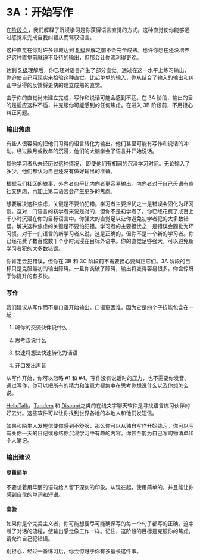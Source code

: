 # 3A：开始写作

在[阶段 0 ](https://refold.la/simplified/stage-0/a/what-is-immersion#How-Does-Acquisition-Work)，我们解释了沉浸学习是你获得语言直觉的方式。这种直觉使你能够通过感觉来完成自我纠错从而驾驭语言。

这种直觉在你对许多领域达到 [6 级](https://refold.la/simplified/stage-2/a/measure-comprehension#Level-6-Automatic)理解之前不会完全成熟。也许你想在还没培养好这种直觉前就迫不及待的输出，但那会让你流利得更晚。

达到 [5 级](https://refold.la/simplified/stage-2/a/measure-comprehension#Level-5-Comfortable)理解后，你已经对语言产生了部分直觉。通过在这一水平上练习输出，你迫使自己用现实来检验这种直觉。比起单单的输入，你从结合了输入的输出和纠正中获得的反馈将更快的建立成熟的直觉。

由于你的直觉尚未建立完成，写作和说话可能会感到不适。在 3A 阶段，输出的目的是适应这种不适，并克服你可能感到的任何焦虑。在进入 3B 阶段前，不用担心纠正问题。

### 输出焦虑

有些人很容易的把他们习得的语言转化为输出。他们甚至可能有写作和说话的冲动。经过数月或数年的沉浸，他们的大脑学会了语言并开始说话。

其他学习者从未经历过这种情况， 即使他们有相同的沉浸学习时间。无论输入了多少，他们都认为自己还没有做好输出的准备。

根据我们社区的轶事，外向者似乎比内向者更容易输出。内向者对于自己母语有些社交焦虑，再加上第二语言会产生更多的焦虑。

想要解决这种焦虑，关键是不要怕犯错。学习者主要担忧之一是错误会固化为坏习惯。这对一门语言的初学者来说是对的，但你不是初学者了。你已经花费了成百上千小时沉浸在你的目标语言中。你强大的直觉足以让你避免初学者犯的大多数错误。解决这种焦虑的关键是不要怕犯错。学习者的主要担忧之一是错误会固化为坏习惯。对于一门语言的新学习者来说，这是正确的，但你不是一个新的学习者。你已经花费了数百或数千个小时沉浸在目标外语中。你的直觉足够强大，可以避免新学习者犯的大多数错误。

你肯定会犯错误，但你在 3B 和 3C 阶段前不需要担心要纠正它们。3A 阶段的目标只是克服最初的输出障碍。一旦你突破了障碍，输出将变得容易很多。你会惊讶于你提升的有多快。

### 写作

我们建议从写作而不是口语开始输出。口语更困难，因为它是四个子技能包含在一起：

1. 听你的交流伙伴说什么

2. 思考该说什么

3. 快速将想法快速转化为话语

4. 开口发出声音

从写作开始，你可以忽略 \#1 和 \#4。写作没有说话时的压力，也不需要你发音。通过写作，你可以把所有的精力和注意力都集中在思考你想说什么以及你想怎么说。

 [HelloTalk](https://brc.hellotalk.com/refold)，[Tandem](https://www.tandem.net/) 和 [Discord](https://www.reddit.com/r/languagelearning/comments/5m5426/discord_language_learning_servers_masterlist/)之类的在线文字聊天软件是寻找语言练习伙伴的好去处。这些软件可以让你找到世界各地的本地人和他们发短信。

如果和陌生人发短信使你感到不舒服，那么你可以从独自写作开始练习。你可以写有关你一天的日记或总结你沉浸学习中有趣的内容。你甚至能为自己写购物清单和个人笔记。

### 输出建议

#### 尽量简单

不要想着用华丽的语句给人留下深刻的印象。从现在起，使用简单的，并且能让你感到自信的单词和短语。

#### 查验

如果你是个完美主义者，你可能想要尽可能确保写的每一个句子都写的正确。这中断了对话的流程，使输出感觉像工作一样。记住，这阶段的目标是克服你的焦虑。请允许自己犯错误。

别担心，经过一番练习后，你会惊讶于你有多擅长这件事。